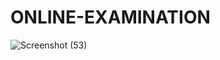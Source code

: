 # ONLINE-EXAMINATION

![Screenshot (53)](https://user-images.githubusercontent.com/84792579/204789269-c08eecb8-acf0-4d97-87b8-aedc224cd0dd.png)
